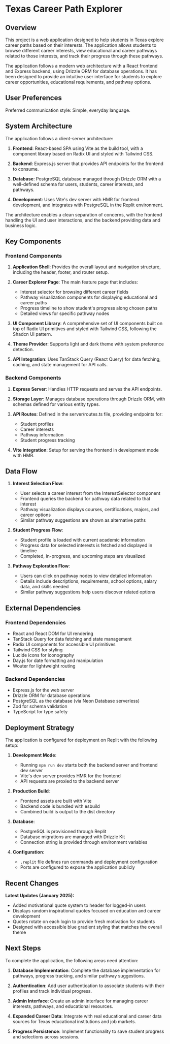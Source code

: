 # Texas Career Path Explorer

## Overview

This project is a web application designed to help students in Texas explore career paths based on their interests. The application allows students to browse different career interests, view educational and career pathways related to those interests, and track their progress through these pathways.

The application follows a modern web architecture with a React frontend and Express backend, using Drizzle ORM for database operations. It has been designed to provide an intuitive user interface for students to explore career opportunities, educational requirements, and pathway options.

## User Preferences

Preferred communication style: Simple, everyday language.

## System Architecture

The application follows a client-server architecture:

1. **Frontend**: React-based SPA using Vite as the build tool, with a component library based on Radix UI and styled with Tailwind CSS.

2. **Backend**: Express.js server that provides API endpoints for the frontend to consume.

3. **Database**: PostgreSQL database managed through Drizzle ORM with a well-defined schema for users, students, career interests, and pathways.

4. **Development**: Uses Vite's dev server with HMR for frontend development, and integrates with PostgreSQL in the Replit environment.

The architecture enables a clean separation of concerns, with the frontend handling the UI and user interactions, and the backend providing data and business logic.

## Key Components

### Frontend Components

1. **Application Shell**: Provides the overall layout and navigation structure, including the header, footer, and router setup.

2. **Career Explorer Page**: The main feature page that includes:
   - Interest selector for browsing different career fields
   - Pathway visualization components for displaying educational and career paths
   - Progress timeline to show student's progress along chosen paths
   - Detailed views for specific pathway nodes

3. **UI Component Library**: A comprehensive set of UI components built on top of Radix UI primitives and styled with Tailwind CSS, following the Shadcn UI pattern.

4. **Theme Provider**: Supports light and dark theme with system preference detection.

5. **API Integration**: Uses TanStack Query (React Query) for data fetching, caching, and state management for API calls.

### Backend Components

1. **Express Server**: Handles HTTP requests and serves the API endpoints.

2. **Storage Layer**: Manages database operations through Drizzle ORM, with schemas defined for various entity types.

3. **API Routes**: Defined in the server/routes.ts file, providing endpoints for:
   - Student profiles
   - Career interests
   - Pathway information
   - Student progress tracking

4. **Vite Integration**: Setup for serving the frontend in development mode with HMR.

## Data Flow

1. **Interest Selection Flow**:
   - User selects a career interest from the InterestSelector component
   - Frontend queries the backend for pathway data related to that interest
   - Pathway visualization displays courses, certifications, majors, and career options
   - Similar pathway suggestions are shown as alternative paths

2. **Student Progress Flow**:
   - Student profile is loaded with current academic information
   - Progress data for selected interests is fetched and displayed in timeline
   - Completed, in-progress, and upcoming steps are visualized

3. **Pathway Exploration Flow**:
   - Users can click on pathway nodes to view detailed information
   - Details include descriptions, requirements, school options, salary data, and skills needed
   - Similar pathway suggestions help users discover related options

## External Dependencies

### Frontend Dependencies
- React and React DOM for UI rendering
- TanStack Query for data fetching and state management
- Radix UI components for accessible UI primitives
- Tailwind CSS for styling
- Lucide icons for iconography
- Day.js for date formatting and manipulation
- Wouter for lightweight routing

### Backend Dependencies
- Express.js for the web server
- Drizzle ORM for database operations
- PostgreSQL as the database (via Neon Database serverless)
- Zod for schema validation
- TypeScript for type safety

## Deployment Strategy

The application is configured for deployment on Replit with the following setup:

1. **Development Mode**: 
   - Running `npm run dev` starts both the backend server and frontend dev server
   - Vite's dev server provides HMR for the frontend
   - API requests are proxied to the backend server

2. **Production Build**:
   - Frontend assets are built with Vite
   - Backend code is bundled with esbuild
   - Combined build is output to the dist directory

3. **Database**:
   - PostgreSQL is provisioned through Replit
   - Database migrations are managed with Drizzle Kit
   - Connection string is provided through environment variables

4. **Configuration**:
   - `.replit` file defines run commands and deployment configuration
   - Ports are configured to expose the application publicly

## Recent Changes

**Latest Updates (January 2025):**
- Added motivational quote system to header for logged-in users
- Displays random inspirational quotes focused on education and career development  
- Quotes rotate on each login to provide fresh motivation for students
- Designed with accessible blue gradient styling that matches the overall theme

## Next Steps

To complete the application, the following areas need attention:

1. **Database Implementation**: Complete the database implementation for pathways, progress tracking, and similar pathway suggestions.

2. **Authentication**: Add user authentication to associate students with their profiles and track individual progress.

3. **Admin Interface**: Create an admin interface for managing career interests, pathways, and educational resources.

4. **Expanded Career Data**: Integrate with real educational and career data sources for Texas educational institutions and job markets.

5. **Progress Persistence**: Implement functionality to save student progress and selections across sessions.